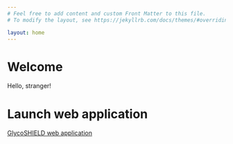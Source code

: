 ```yaml
---
# Feel free to add content and custom Front Matter to this file.
# To modify the layout, see https://jekyllrb.com/docs/themes/#overriding-theme-defaults

layout: home
---
```


# Welcome

Hello, stranger!

# Launch web application

[GlycoSHIELD web application](https://notebooks.mpcdf.mpg.de/binder/v2/git/https%3A%2F%2Fgitlab.mpcdf.mpg.de%2FMPIBP-Hummer%2Fglycoshield-md-binder-launchpad.git/HEAD?urlpath=streamlit)

